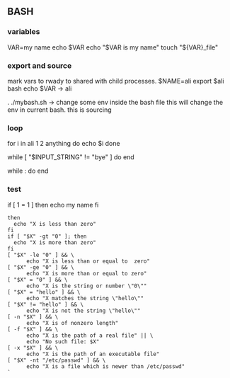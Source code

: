 ## BASH

### variables
VAR=my name
echo $VAR
echo "$VAR is my name"
touch "${VAR}_file"

### export and source
mark vars to rwady to shared with child processes.
$NAME=ali
export $ali
bash
echo $VAR -> ali

. ./mybash.sh -> change some env inside the bash file
this will change the env in current bash. this is sourcing

### loop
for i in ali 1 2 anything
do
echo $i
done

while [ "$INPUT_STRING" != "bye" ]
do
end

while :
do
end

### test
if [ 1 = 1 ] 
then
echo my name
fi

```if [ "$X" -lt "0" ]
then
  echo "X is less than zero"
fi
if [ "$X" -gt "0" ]; then
  echo "X is more than zero"
fi
[ "$X" -le "0" ] && \
      echo "X is less than or equal to  zero"
[ "$X" -ge "0" ] && \
      echo "X is more than or equal to zero"
[ "$X" = "0" ] && \
      echo "X is the string or number \"0\""
[ "$X" = "hello" ] && \
      echo "X matches the string \"hello\""
[ "$X" != "hello" ] && \
      echo "X is not the string \"hello\""
[ -n "$X" ] && \
      echo "X is of nonzero length"
[ -f "$X" ] && \
      echo "X is the path of a real file" || \
      echo "No such file: $X"
[ -x "$X" ] && \
      echo "X is the path of an executable file"
[ "$X" -nt "/etc/passwd" ] && \
      echo "X is a file which is newer than /etc/passwd"
`